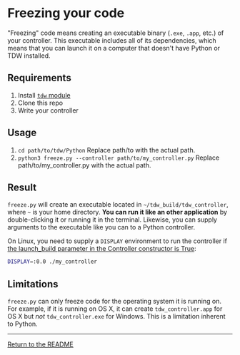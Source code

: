 # Freezing your code

"Freezing" code means creating an executable binary (`.exe`, `.app`, etc.) of your controller. This executable includes all of its dependencies, which means that you can launch it on a computer that doesn't have Python or TDW installed.

## Requirements

1. Install [`tdw` module](../python/tdw.md)
2. Clone this repo
3. Write your controller

## Usage

1. `cd path/to/tdw/Python` Replace path/to with the actual path.
2. `python3 freeze.py --controller path/to/my_controller.py` Replace path/to/my_controller.py with the actual path.

## Result

`freeze.py` will create an executable located in `~/tdw_build/tdw_controller`, where `~` is your home directory. **You can run it like an other application** by double-clicking it or running it in the terminal. Likewise, you can supply arguments to the executable like you can to a Python controller.

On Linux, you need to supply a `DISPLAY` environment to run the controller if [the launch_build parameter in the Controller constructor is True](../python/controller.md):

```bash
DISPLAY=:0.0 ./my_controller
```

## Limitations

`freeze.py` can only freeze code for the operating system it is running on. For example, if it is running on OS X, it can create `tdw_controller.app` for OS X but *not* `tdw_controller.exe` for Windows. This is a limitation inherent to Python.

***

[Return to the README](../../../README.md)